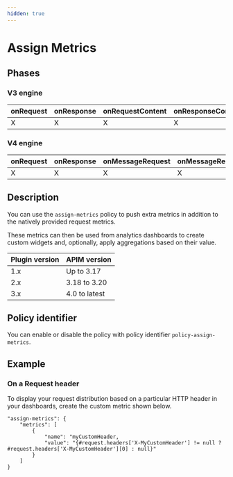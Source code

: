 ```yaml
---
hidden: true
---
```


# Assign Metrics

## Phases <a href="#user-content-phases" id="user-content-phases"></a>

### V3 engine <a href="#user-content-v3-engine" id="user-content-v3-engine"></a>



| onRequest | onResponse | onRequestContent | onResponseContent |
| --------- | ---------- | ---------------- | ----------------- |
| X         | X          | X                | X                 |

### V4 engine <a href="#user-content-v4-engine" id="user-content-v4-engine"></a>



| onRequest | onResponse | onMessageRequest | onMessageResponse |
| --------- | ---------- | ---------------- | ----------------- |
| X         | X          | X                | X                 |

## Description <a href="#user-content-description" id="user-content-description"></a>

You can use the `assign-metrics` policy to push extra metrics in addition to the natively provided request metrics.

These metrics can then be used from analytics dashboards to create custom widgets and, optionally, apply aggregations based on their value.

| Plugin version | APIM version  |
| -------------- | ------------- |
| 1.x            | Up to 3.17    |
| 2.x            | 3.18 to 3.20  |
| 3.x            | 4.0 to latest |

## Policy identifier <a href="#user-content-policy-identifier" id="user-content-policy-identifier"></a>

You can enable or disable the policy with policy identifier `policy-assign-metrics`.

## Example <a href="#user-content-example" id="user-content-example"></a>

### On a Request header <a href="#user-content-on-a-request-header" id="user-content-on-a-request-header"></a>

To display your request distribution based on a particular HTTP header in your dashboards, create the custom metric shown below.

```
"assign-metrics": {
    "metrics": [
        {
            "name": "myCustomHeader,
            "value": "{#request.headers['X-MyCustomHeader'] != null ? #request.headers['X-MyCustomHeader'][0] : null}"
        }
    ]
}
```

